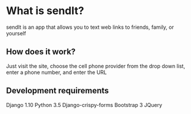 # What is sendIt?

sendIt is an app that allows you to text web links to friends, family, or yourself

## How does it work?

Just visit the site, choose the cell phone provider from the drop down list, enter a phone number, and enter the URL

## Development requirements

Django 1.10
Python 3.5
Django-crispy-forms
Bootstrap 3
JQuery
